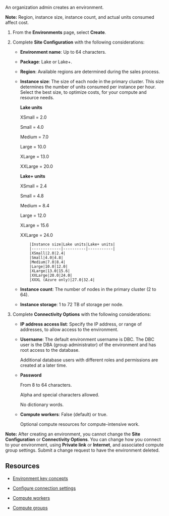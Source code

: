 
An organization admin creates an environment.

**Note:** Region, instance size, instance count, and actual units consumed affect cost.

1.  From the **Environments** page, select **Create**.

1.  Complete **Site Configuration** with the following considerations:

    -   **Environment name**: Up to 64 characters.

    -   **Package**: Lake or Lake+.

    -   **Region**: Available regions are determined during the sales process.

    -   **Instance size**: The size of each node in the primary cluster. This size determines the number of units consumed per instance per hour. Select the best size, to optimize costs, for your compute and resource needs.

        **Lake units**

        XSmall = 2.0

        Small = 4.0

        Medium = 7.0

        Large = 10.0

        XLarge = 13.0

        XXLarge = 20.0

        **Lake+ units**

        XSmall = 2.4

        Small = 4.8

        Medium = 8.4

        Large = 12.0

        XLarge = 15.6

        XXLarge = 24.0

                |Instance size|Lake units|Lake+ units|
                |-------------|----------|-----------|
                |XSmall|2.0|2.4|
                |Small|4.0|4.8|
                |Medium|7.0|8.4|
                |Large|10.0|12.0|
                |XLarge|13.0|15.6|
                |XXLarge|20.0|24.0|
                |XXXL (Azure only)|27.0|32.4|
        

    -   **Instance count**: The number of nodes in the primary cluster (2 to 64).

    -   **Instance storage**: 1 to 72 TB of storage per node.

1.  Complete **Connectivity Options** with the following considerations:

    -   **IP address access list**: Specify the IP address, or range of addresses, to allow access to the environment.

    -   **Username**: The default environment username is DBC. The DBC user is the DBA (group administrator) of the environment and has root access to the database.

        Additional database users with different roles and permissions are created at a later time.

    -   **Password**

        From 8 to 64 characters.

        Alpha and special characters allowed.

        No dictionary words.

    -   **Compute workers**: False (default) or true.

        Optional compute resources for compute-intensive work.


**Note:** After creating an environment, you cannot change the **Site Configuration** or **Connectivity Options**. You can change how you connect to your environment, using **Private link** or **Internet**, and associated compute group settings. Submit a change request to have the environment deleted.

## Resources


-   [Environment key concepts](nmr1658424425362.md)

-   [Configure connection settings](laq1640280582810.md)

-   [Compute workers](lyi1662583368110.md)

-   [Compute groups](mqu1640280532737.md)


